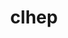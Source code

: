 ---
title: "clhep"
layout: cache
categories: [package, develop-2025-05-18]
meta: {"compilers": ["gcc@11.4.0"], "num_specs": 1, "num_specs_by_stack": {"hep": 1, "root": 1}, "oss": ["ubuntu22.04"], "platforms": ["linux"], "stacks": ["hep", "root"], "targets": ["x86_64_v3"], "versions": ["2.4.7.1"]}
spec_details: [{"compiler": "gcc@11.4.0", "hash": "a57p7bfvqb6dcvhovms4htat2gzq5wjo", "os": "ubuntu22.04", "platform": "linux", "size": "-", "stacks": ["hep", "root"], "target": "x86_64_v3", "variants": ["build_system=cmake", "build_type=Release", "~cms", "cxxstd=20", "generator=make", "~ipo"], "versions": ["2.4.7.1"]}]
---